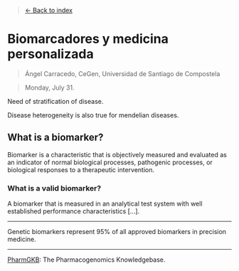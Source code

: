 > [<- Back to index](README.md)

# Biomarcadores y medicina personalizada

> Ángel Carracedo, CeGen, Universidad de Santiago de Compostela

> Monday, July 31.

Need of stratification of disease.

Disease heterogeneity is also true for mendelian diseases.

## What is a biomarker?

Biomarker is a characteristic that is objectively measured and evaluated as an indicator of normal biological processes, pathogenic processes, or biological responses to a therapeutic intervention.


### What is a valid biomarker?

A biomarker that is measured in an analytical test system with well established performance characteristics [...].

----

Genetic biomarkers represent 95% of all approved biomarkers in precision medicine.

----

[PharmGKB](https://www.pharmgkb.org): The Pharmacogenomics Knowledgebase.
